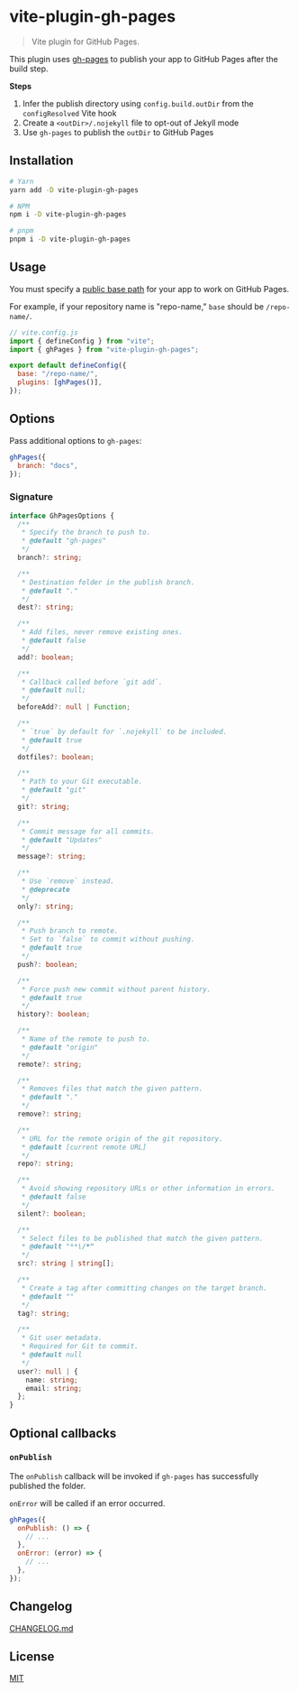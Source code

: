 # vite-plugin-gh-pages

> Vite plugin for GitHub Pages.

This plugin uses [gh-pages](https://github.com/tschaub/gh-pages) to publish your app to GitHub Pages after the build step.

**Steps**

1. Infer the publish directory using `config.build.outDir` from the `configResolved` Vite hook
2. Create a `<outDir>/.nojekyll` file to opt-out of Jekyll mode
3. Use `gh-pages` to publish the `outDir` to GitHub Pages

## Installation

```bash
# Yarn
yarn add -D vite-plugin-gh-pages

# NPM
npm i -D vite-plugin-gh-pages

# pnpm
pnpm i -D vite-plugin-gh-pages
```

## Usage

You must specify a [public base path](https://vitejs.dev/guide/build.html#public-base-path) for your app to work on GitHub Pages.

For example, if your repository name is "repo-name," `base` should be `/repo-name/`.

```js
// vite.config.js
import { defineConfig } from "vite";
import { ghPages } from "vite-plugin-gh-pages";

export default defineConfig({
  base: "/repo-name/",
  plugins: [ghPages()],
});
```

## Options

Pass additional options to `gh-pages`:

```js
ghPages({
  branch: "docs",
});
```

### Signature

```ts
interface GhPagesOptions {
  /**
   * Specify the branch to push to.
   * @default "gh-pages"
   */
  branch?: string;

  /**
   * Destination folder in the publish branch.
   * @default "."
   */
  dest?: string;

  /**
   * Add files, never remove existing ones.
   * @default false
   */
  add?: boolean;

  /**
   * Callback called before `git add`.
   * @default null;
   */
  beforeAdd?: null | Function;

  /**
   * `true` by default for `.nojekyll` to be included.
   * @default true
   */
  dotfiles?: boolean;

  /**
   * Path to your Git executable.
   * @default "git"
   */
  git?: string;

  /**
   * Commit message for all commits.
   * @default "Updates"
   */
  message?: string;

  /**
   * Use `remove` instead.
   * @deprecate
   */
  only?: string;

  /**
   * Push branch to remote.
   * Set to `false` to commit without pushing.
   * @default true
   */
  push?: boolean;

  /**
   * Force push new commit without parent history.
   * @default true
   */
  history?: boolean;

  /**
   * Name of the remote to push to.
   * @default "origin"
   */
  remote?: string;

  /**
   * Removes files that match the given pattern.
   * @default "."
   */
  remove?: string;

  /**
   * URL for the remote origin of the git repository.
   * @default [current remote URL]
   */
  repo?: string;

  /**
   * Avoid showing repository URLs or other information in errors.
   * @default false
   */
  silent?: boolean;

  /**
   * Select files to be published that match the given pattern.
   * @default "**\/*"
   */
  src?: string | string[];

  /**
   * Create a tag after committing changes on the target branch.
   * @default ""
   */
  tag?: string;

  /**
   * Git user metadata.
   * Required for Git to commit.
   * @default null
   */
  user?: null | {
    name: string;
    email: string;
  };
}
```

## Optional callbacks

### `onPublish`

The `onPublish` callback will be invoked if `gh-pages` has successfully published the folder.

`onError` will be called if an error occurred.

```js
ghPages({
  onPublish: () => {
    // ...
  },
  onError: (error) => {
    // ...
  },
});
```

## Changelog

[CHANGELOG.md](CHANGELOG.md)

## License

[MIT](LICENSE)

